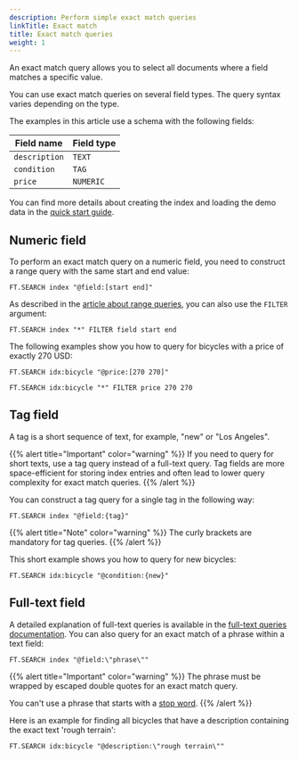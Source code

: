 ```yaml
---
description: Perform simple exact match queries
linkTitle: Exact match
title: Exact match queries
weight: 1
---
```


An exact match query allows you to select all documents where a field matches a specific value. 

You can use exact match queries on several field types. The query syntax varies depending on the type. 

The examples in this article use a schema with the following fields:

| Field name | Field type |
| ---------- | ---------- |
| `description`| `TEXT` |
| `condition` | `TAG` |
| `price` | `NUMERIC` |

You can find more details about creating the index and loading the demo data in the [quick start guide](/docs/interact/search-and-query/quickstart/).

## Numeric field

To perform an exact match query on a numeric field, you need to construct a range query with the same start and end value:

```
FT.SEARCH index "@field:[start end]"
```

As described in the [article about range queries](/docs/interact/search-and-query/query/range), you can also use the `FILTER` argument:

```
FT.SEARCH index "*" FILTER field start end
```

The following examples show you how to query for bicycles with a price of exactly 270 USD:

```
FT.SEARCH idx:bicycle "@price:[270 270]"
```

```
FT.SEARCH idx:bicycle "*" FILTER price 270 270
```


## Tag field

A tag is a short sequence of text, for example, "new" or "Los Angeles". 

{{% alert title="Important" color="warning" %}}
If you need to query for short texts, use a tag query instead of a full-text query. Tag fields are more space-efficient for storing index entries and often lead to lower query complexity for exact match queries.
{{% /alert  %}}

You can construct a tag query for a single tag in the following way:

```
FT.SEARCH index "@field:{tag}"
```

{{% alert title="Note" color="warning" %}}
The curly brackets are mandatory for tag queries.
{{% /alert  %}}

This short example shows you how to query for new bicycles:

```
FT.SEARCH idx:bicycle "@condition:{new}"
```

## Full-text field

A detailed explanation of full-text queries is available in the [full-text queries documentation](/docs/interact/search-and-query/query/full-text). You can also query for an exact match of a phrase within a text field:

```
FT.SEARCH index "@field:\"phrase\""
```

{{% alert title="Important" color="warning" %}}
The phrase must be wrapped by escaped double quotes for an exact match query.

You can't use a phrase that starts with a [stop word](/docs/interact/search-and-query/advanced-concepts/stopwords).
{{% /alert  %}}

Here is an example for finding all bicycles that have a description containing the exact text 'rough terrain':

```
FT.SEARCH idx:bicycle "@description:\"rough terrain\""
```